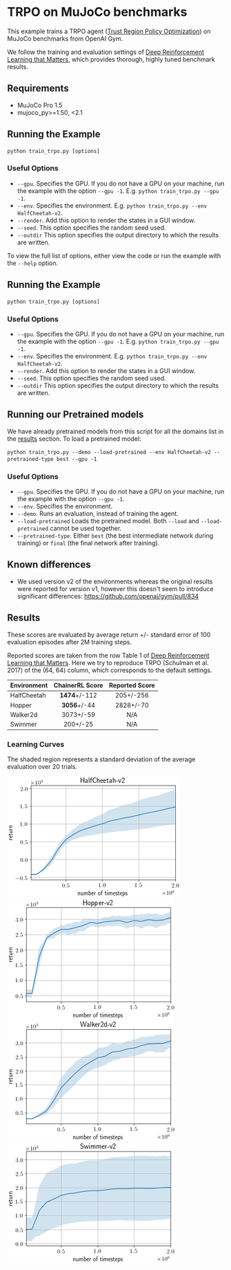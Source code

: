 # TRPO on MuJoCo benchmarks

This example trains a TRPO agent ([Trust Region Policy Optimization](https://arxiv.org/abs/1502.05477)) on MuJoCo benchmarks from OpenAI Gym.

We follow the training and evaluation settings of [Deep Reinforcement Learning that Matters](https://arxiv.org/abs/1709.06560), which provides thorough, highly tuned benchmark results.

## Requirements

- MuJoCo Pro 1.5
- mujoco_py>=1.50, <2.1

## Running the Example

```
python train_trpo.py [options]
```

### Useful Options

- `--gpu`. Specifies the GPU. If you do not have a GPU on your machine, run the example with the option `--gpu -1`. E.g. `python train_trpo.py --gpu -1`.
- `--env`. Specifies the environment. E.g. `python train_trpo.py --env HalfCheetah-v2`.
- `--render`. Add this option to render the states in a GUI window.
- `--seed`. This option specifies the random seed used.
- `--outdir` This option specifies the output directory to which the results are written.

To view the full list of options, either view the code or run the example with the `--help` option.

## Running the Example

```
python train_trpo.py [options]
```

### Useful Options

- `--gpu`. Specifies the GPU. If you do not have a GPU on your machine, run the example with the option `--gpu -1`. E.g. `python train_trpo.py --gpu -1`.
- `--env`. Specifies the environment. E.g. `python train_trpo.py --env HalfCheetah-v2`.
- `--render`. Add this option to render the states in a GUI window.
- `--seed`. This option specifies the random seed used.
- `--outdir` This option specifies the output directory to which the results are written.

## Running our Pretrained models

We have already pretrained models from this script for all the domains list in the [results](#Results) section. To load a pretrained model:

```
python train_trpo.py --demo --load-pretrained --env HalfCheetah-v2 --pretrained-type best --gpu -1
```

### Useful Options
- `--gpu`. Specifies the GPU. If you do not have a GPU on your machine, run the example with the option `--gpu -1`.
- `--env`. Specifies the environment. 
- `--demo`. Runs an evaluation, instead of training the agent.
- `--load-pretrained` Loads the pretrained model. Both `--load` and `--load-pretrained` cannot be used together.
- `--pretrained-type`. Either `best` (the best intermediate network during training) or `final` (the final network after training).

## Known differences

- We used version v2 of the environments whereas the original results were reported for version v1, however this doesn't seem to introduce significant differences: https://github.com/openai/gym/pull/834

## Results

These scores are evaluated by average return +/- standard error of 100 evaluation episodes after 2M training steps.

Reported scores are taken from the row Table 1 of [Deep Reinforcement Learning that Matters](https://arxiv.org/abs/1709.06560).
Here we try to reproduce TRPO (Schulman et al. 2017) of the (64, 64) column, which corresponds to the default settings.

| Environment | ChainerRL Score | Reported Score |
| ----------- |:---------------:|:--------------:|
| HalfCheetah |  **1474**+/-112 |      205+/-256 |
| Hopper      |   **3056**+/-44 |      2828+/-70 |
| Walker2d    |       3073+/-59 |            N/A |
| Swimmer     |        200+/-25 |            N/A |

### Learning Curves

The shaded region represents a standard deviation of the average evaluation over 20 trials.

![HalfCheetah-v2](assets/HalfCheetah-v2.png)
![Hopper-v2](assets/Hopper-v2.png)
![Walker2d-v2](assets/Walker2d-v2.png)
![Swimmer-v2](assets/Swimmer-v2.png)

